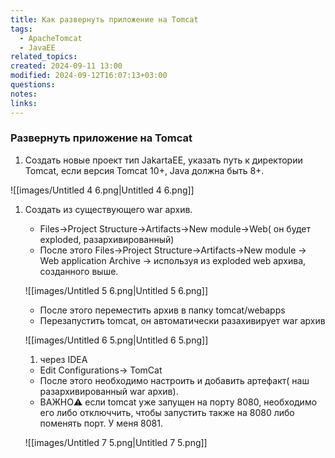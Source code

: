 ```yaml
---
title: Как развернуть приложение на Tomcat
tags:
  - ApacheTomcat
  - JavaEE
related_topics: 
created: 2024-09-11 13:00
modified: 2024-09-12T16:07:13+03:00
questions: 
notes: 
links: 
---
```

### Развернуть приложение на Tomcat

1. Создать новые проект тип JakartaEE, указать путь к директории Tomcat, если версия Tomcat 10+, Java должна быть 8+.

![[images/Untitled 4 6.png|Untitled 4 6.png]]

  

1. Создать из существующего war архив.
    
    - Files→Project Structure→Artifacts→New module→Web( он будет exploded, разархивированный)
    - После этого Files→Project Structure→Artifacts→New module → Web application Archive → используя из exploded web архива, созданного выше.
    
    ![[images/Untitled 5 6.png|Untitled 5 6.png]]
    
    - После этого переместить архив в папку tomcat/webapps
    - Перезапустить tomcat, он автоматически разахивирует war архив
    
    ![[images/Untitled 6 5.png|Untitled 6 5.png]]
    
      
    
    1. через IDEA
    
    - Edit Configurations→ TomCat
    - После этого необходимо настроить и добавить артефакт( наш разархивированный war архив).
    - ВАЖНО⚠️ если tomcat уже запущен на порту 8080, необходимо его либо отключчить, чтобы запустить также на 8080 либо поменять порт. У меня 8081.
    
    ![[images/Untitled 7 5.png|Untitled 7 5.png]]
    
      
    